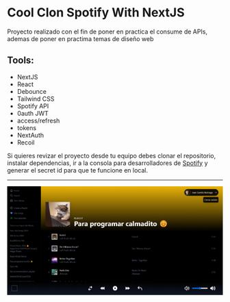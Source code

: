 # Cool Clon Spotify With NextJS

Proyecto realizado con el fin de poner en practica el consume de APIs, ademas de poner en practima temas de diseño web

## Tools:
- NextJS
- React
- Debounce
- Tailwind CSS
- Spotify API
- 0auth JWT
- access/refresh
- tokens
- NextAuth
- Recoil

Si quieres revizar el proyecto desde tu equipo debes clonar el repositorio, instalar dependencias, ir a la consola para desarrolladores de [Spotify](https://developer.spotify.com/dashboard) y generar el secret id para que te funcione en local.

----
![alt text](image-1.png)
